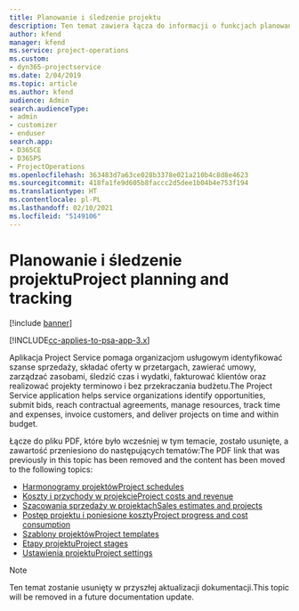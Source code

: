 ```yaml
---
title: Planowanie i śledzenie projektu
description: Ten temat zawiera łącza do informacji o funkcjach planowania i śledzenia w programie Project Service Automation.
author: kfend
manager: kfend
ms.service: project-operations
ms.custom:
- dyn365-projectservice
ms.date: 2/04/2019
ms.topic: article
ms.author: kfend
audience: Admin
search.audienceType:
- admin
- customizer
- enduser
search.app:
- D365CE
- D365PS
- ProjectOperations
ms.openlocfilehash: 363483d7a63ce028b3378e021a210b4c8d8e4623
ms.sourcegitcommit: 418fa1fe9d605b8faccc2d5dee1b04b4e753f194
ms.translationtype: HT
ms.contentlocale: pl-PL
ms.lasthandoff: 02/10/2021
ms.locfileid: "5149106"
---
```

# <a name="project-planning-and-tracking"></a><span data-ttu-id="fef2d-103">Planowanie i śledzenie projektu</span><span class="sxs-lookup"><span data-stu-id="fef2d-103">Project planning and tracking</span></span>

[!include [banner](../../includes/psa-now-project-operations.md)]

[!INCLUDE[cc-applies-to-psa-app-3.x](../../includes/cc-applies-to-psa-app-3x.md)]

<span data-ttu-id="fef2d-104">Aplikacja Project Service pomaga organizacjom usługowym identyfikować szanse sprzedaży, składać oferty w przetargach, zawierać umowy, zarządzać zasobami, śledzić czas i wydatki, fakturować klientów oraz realizować projekty terminowo i bez przekraczania budżetu.</span><span class="sxs-lookup"><span data-stu-id="fef2d-104">The Project Service application helps service organizations identify opportunities, submit bids, reach contractual agreements, manage resources, track time and expenses, invoice customers, and deliver projects on time and within budget.</span></span> 

<span data-ttu-id="fef2d-105">Łącze do pliku PDF, które było wcześniej w tym temacie, zostało usunięte, a zawartość przeniesiono do następujących tematów:</span><span class="sxs-lookup"><span data-stu-id="fef2d-105">The PDF link that was previously in this topic has been removed and the content has been moved to the following topics:</span></span>

- [<span data-ttu-id="fef2d-106">Harmonogramy projektów</span><span class="sxs-lookup"><span data-stu-id="fef2d-106">Project schedules</span></span>](../project-creating.md)
- [<span data-ttu-id="fef2d-107">Koszty i przychody w projekcie</span><span class="sxs-lookup"><span data-stu-id="fef2d-107">Project costs and revenue</span></span>](../project-estimating.md)
- [<span data-ttu-id="fef2d-108">Szacowania sprzedaży w projektach</span><span class="sxs-lookup"><span data-stu-id="fef2d-108">Sales estimates and projects</span></span>](../project-leveraging.md)
- [<span data-ttu-id="fef2d-109">Postęp projektu i poniesione koszty</span><span class="sxs-lookup"><span data-stu-id="fef2d-109">Project progress and cost consumption</span></span>](../project-tracking.md)
- [<span data-ttu-id="fef2d-110">Szablony projektów</span><span class="sxs-lookup"><span data-stu-id="fef2d-110">Project templates</span></span>](../project-templates.md)
- [<span data-ttu-id="fef2d-111">Etapy projektu</span><span class="sxs-lookup"><span data-stu-id="fef2d-111">Project stages</span></span>](../project-stages.md)
- [<span data-ttu-id="fef2d-112">Ustawienia projektu</span><span class="sxs-lookup"><span data-stu-id="fef2d-112">Project settings</span></span>](../project-settings.md)

> [!NOTE]
> <span data-ttu-id="fef2d-113">Ten temat zostanie usunięty w przyszłej aktualizacji dokumentacji.</span><span class="sxs-lookup"><span data-stu-id="fef2d-113">This topic will be removed in a future documentation update.</span></span> 
